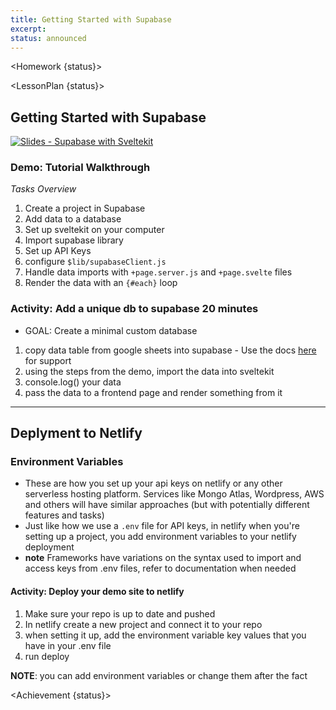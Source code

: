 ```yaml
---
title: Getting Started with Supabase
excerpt:
status: announced
---
```


<script>
	import Homework from "$lib/components/Homework.svelte";
	import LessonPlan from "$lib/components/LessonPlan.svelte";
	import Achievement from "$lib/components/Achievement.svelte";
</script>

<Homework {status}>

</Homework>

<LessonPlan {status}>

<h2>Getting Started with Supabase</h2>

[![Slides - Supabase with Sveltekit](/images/slides/supabase-sveltekit.png)](/slides/cpnt-200/supabase-introduction.html)

### Demo: Tutorial Walkthrough

_Tasks Overview_

1. Create a project in Supabase
2. Add data to a database
3. Set up sveltekit on your computer
4. Import supabase library
5. Set up API Keys
6. configure `$lib/supabaseClient.js`
7. Handle data imports with `+page.server.js` and `+page.svelte` files
8. Render the data with an `{#each}` loop

### Activity: Add a unique db to supabase 20 minutes

- GOAL: Create a minimal custom database

1. copy data table from google sheets into supabase - Use the docs [here](https://supabase.com/docs/guides/database/tables) for support
2. using the steps from the demo, import the data into sveltekit
3. console.log() your data
4. pass the data to a frontend page and render something from it

---

<h2>Deplyment to Netlify</h2>

### Environment Variables

- These are how you set up your api keys on netlify or any other serverless hosting platform. Services like Mongo Atlas, Wordpress, AWS and others will have similar approaches (but with potentially different features and tasks)
- Just like how we use a `.env` file for API keys, in netlify when you're setting up a project, you add environment variables to your netlify deployment
- **note** Frameworks have variations on the syntax used to import and access keys from .env files, refer to documentation when needed

#### Activity: Deploy your demo site to netlify

1. Make sure your repo is up to date and pushed
2. In netlify create a new project and connect it to your repo
3. when setting it up, add the environment variable key values that you have in your .env file
4. run deploy

**NOTE**: you can add environment variables or change them after the fact

</LessonPlan>

<Achievement {status}>

</Achievement>
